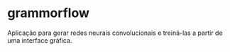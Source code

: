 # grammorflow
Aplicação para gerar redes neurais convolucionais e treiná-las a partir de uma interface gráfica.
